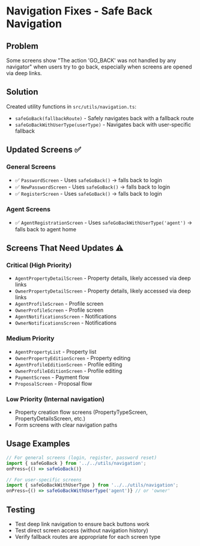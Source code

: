 # Navigation Fixes - Safe Back Navigation

## Problem
Some screens show "The action 'GO_BACK' was not handled by any navigator" when users try to go back, especially when screens are opened via deep links.

## Solution
Created utility functions in `src/utils/navigation.ts`:
- `safeGoBack(fallbackRoute)` - Safely navigates back with a fallback route
- `safeGoBackWithUserType(userType)` - Navigates back with user-specific fallback

## Updated Screens ✅

### General Screens
- ✅ `PasswordScreen` - Uses `safeGoBack()` → falls back to login
- ✅ `NewPasswordScreen` - Uses `safeGoBack()` → falls back to login  
- ✅ `RegisterScreen` - Uses `safeGoBack()` → falls back to login

### Agent Screens
- ✅ `AgentRegistrationScreen` - Uses `safeGoBackWithUserType('agent')` → falls back to agent home

## Screens That Need Updates ⚠️

### Critical (High Priority)
- `AgentPropertyDetailScreen` - Property details, likely accessed via deep links
- `OwnerPropertyDetailScreen` - Property details, likely accessed via deep links
- `AgentProfileScreen` - Profile screen
- `OwnerProfileScreen` - Profile screen
- `AgentNotificationsScreen` - Notifications
- `OwnerNotificationsScreen` - Notifications

### Medium Priority
- `AgentPropertyList` - Property list
- `OwnerPropertyEditionScreen` - Property editing
- `AgentProfileEditionScreen` - Profile editing
- `OwnerProfileEditionScreen` - Profile editing
- `PaymentScreen` - Payment flow
- `ProposalScreen` - Proposal flow

### Low Priority (Internal navigation)
- Property creation flow screens (PropertyTypeScreen, PropertyDetailsScreen, etc.)
- Form screens with clear navigation paths

## Usage Examples

```typescript
// For general screens (login, register, password reset)
import { safeGoBack } from '../../utils/navigation';
onPress={() => safeGoBack()}

// For user-specific screens
import { safeGoBackWithUserType } from '../../utils/navigation';
onPress={() => safeGoBackWithUserType('agent')} // or 'owner'
```

## Testing
- Test deep link navigation to ensure back buttons work
- Test direct screen access (without navigation history)
- Verify fallback routes are appropriate for each screen type 